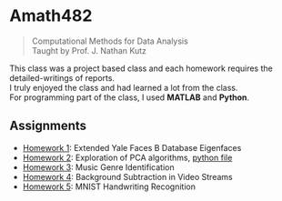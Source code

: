 # Amath482
> Computational Methods for Data Analysis \
> Taught by Prof. J. Nathan Kutz

This class was a project based class and each homework requires the detailed-writings of reports. \
I truly enjoyed the class and had learned a lot from the class. \
For programming part of the class, I used **MATLAB** and **Python**.

## Assignments
- [Homework 1](https://github.com/eunji0116/Amath482-Projects/blob/master/AMATH582_HW1.pdf): Extended Yale Faces B Database Eigenfaces
- [Homework 2](https://github.com/eunji0116/Amath482-Projects/blob/master/AMATH582_HW2.pdf): Exploration of PCA algorithms, [python file](https://github.com/eunji0116/Amath482-Projects/blob/master/HW2-1.pdf)
- [Homework 3](https://github.com/eunji0116/Amath482-Projects/blob/master/AMATH482_HW3.pdf): Music Genre Identification
- [Homework 4](https://github.com/eunji0116/Amath482-Projects/blob/master/AMATH482_HW4.pdf): Background Subtraction in Video Streams
- [Homework 5](https://github.com/eunji0116/Amath482-Projects/blob/master/AMATH482_HW5.pdf): MNIST Handwriting Recognition
